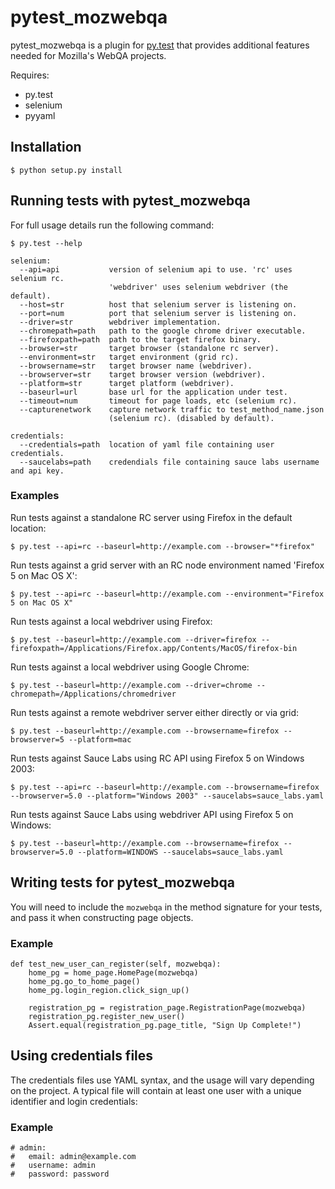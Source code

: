 pytest_mozwebqa
===============

pytest_mozwebqa is a plugin for [py.test](http://pytest.org/) that provides additional features needed for Mozilla's WebQA projects.

Requires:

  * py.test
  * selenium
  * pyyaml

Installation
------------

    $ python setup.py install

Running tests with pytest_mozwebqa
----------------------------------

For full usage details run the following command:

    $ py.test --help

    selenium:
      --api=api           version of selenium api to use. 'rc' uses selenium rc.
                          'webdriver' uses selenium webdriver (the default).
      --host=str          host that selenium server is listening on.
      --port=num          port that selenium server is listening on.
      --driver=str        webdriver implementation.
      --chromepath=path   path to the google chrome driver executable.
      --firefoxpath=path  path to the target firefox binary.
      --browser=str       target browser (standalone rc server).
      --environment=str   target environment (grid rc).
      --browsername=str   target browser name (webdriver).
      --browserver=str    target browser version (webdriver).
      --platform=str      target platform (webdriver).
      --baseurl=url       base url for the application under test.
      --timeout=num       timeout for page loads, etc (selenium rc).
      --capturenetwork    capture network traffic to test_method_name.json
                          (selenium rc). (disabled by default).

    credentials:
      --credentials=path  location of yaml file containing user credentials.
      --saucelabs=path    credendials file containing sauce labs username and api key.

### Examples

Run tests against a standalone RC server using Firefox in the default location:

    $ py.test --api=rc --baseurl=http://example.com --browser="*firefox"

Run tests against a grid server with an RC node environment named 'Firefox 5 on Mac OS X':

    $ py.test --api=rc --baseurl=http://example.com --environment="Firefox 5 on Mac OS X"

Run tests against a local webdriver using Firefox:

    $ py.test --baseurl=http://example.com --driver=firefox --firefoxpath=/Applications/Firefox.app/Contents/MacOS/firefox-bin

Run tests against a local webdriver using Google Chrome:

    $ py.test --baseurl=http://example.com --driver=chrome --chromepath=/Applications/chromedriver

Run tests against a remote webdriver server either directly or via grid:

    $ py.test --baseurl=http://example.com --browsername=firefox --browserver=5 --platform=mac

Run tests against Sauce Labs using RC API using Firefox 5 on Windows 2003:

    $ py.test --api=rc --baseurl=http://example.com --browsername=firefox --browserver=5.0 --platform="Windows 2003" --saucelabs=sauce_labs.yaml

Run tests against Sauce Labs using webdriver API using Firefox 5 on Windows:

    $ py.test --baseurl=http://example.com --browsername=firefox --browserver=5.0 --platform=WINDOWS --saucelabs=sauce_labs.yaml

Writing tests for pytest_mozwebqa
---------------------------------

You will need to include the `mozwebqa` in the method signature for your tests, and pass it when constructing page objects.

### Example

    def test_new_user_can_register(self, mozwebqa):
        home_pg = home_page.HomePage(mozwebqa)
        home_pg.go_to_home_page()
        home_pg.login_region.click_sign_up()

        registration_pg = registration_page.RegistrationPage(mozwebqa)
        registration_pg.register_new_user()
        Assert.equal(registration_pg.page_title, "Sign Up Complete!")

Using credentials files
-----------------------

The credentials files use YAML syntax, and the usage will vary depending on the project. A typical file will contain at least one user with a unique identifier and login credentials:

### Example

    # admin:
    #   email: admin@example.com
    #   username: admin
    #   password: password
